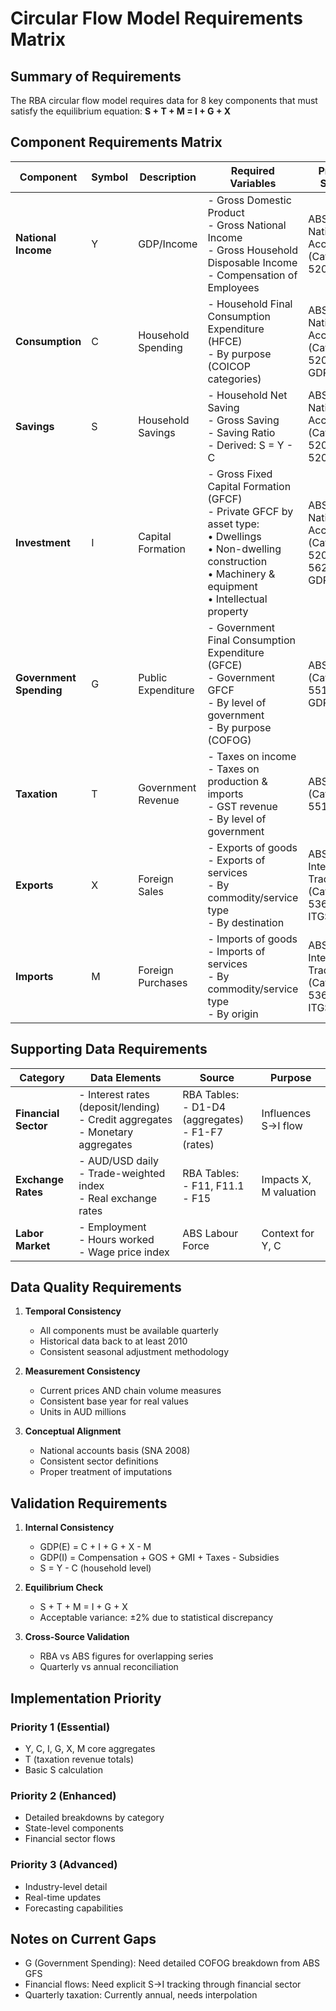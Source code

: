 # Circular Flow Model Requirements Matrix

## Summary of Requirements

The RBA circular flow model requires data for 8 key components that must satisfy the equilibrium equation:
**S + T + M = I + G + X**

## Component Requirements Matrix

| Component | Symbol | Description | Required Variables | Primary Source | Secondary Source | Frequency | Granularity |
|-----------|--------|-------------|-------------------|----------------|------------------|-----------|-------------|
| **National Income** | Y | GDP/Income | - Gross Domestic Product<br>- Gross National Income<br>- Gross Household Disposable Income<br>- Compensation of Employees | ABS National Accounts<br>(Cat. 5206.0) | RBA H1 table | Quarterly | - Total<br>- By income type<br>- By sector |
| **Consumption** | C | Household Spending | - Household Final Consumption Expenditure (HFCE)<br>- By purpose (COICOP categories) | ABS National Accounts<br>(Cat. 5206.0)<br>GDPE_H API | RBA H2 table | Quarterly | - Total<br>- By category<br>- Seasonally adjusted |
| **Savings** | S | Household Savings | - Household Net Saving<br>- Gross Saving<br>- Saving Ratio<br>- Derived: S = Y - C | ABS National Accounts<br>(Cat. 5204.0, 5206.0) | Calculated from Y-C | Quarterly | - Total households<br>- Net vs gross |
| **Investment** | I | Capital Formation | - Gross Fixed Capital Formation (GFCF)<br>- Private GFCF by asset type:<br>  • Dwellings<br>  • Non-dwelling construction<br>  • Machinery & equipment<br>  • Intellectual property | ABS National Accounts<br>(Cat. 5206.0, 5625.0)<br>GDPE_H API | RBA H3 table | Quarterly | - By asset type<br>- By industry<br>- Private vs public |
| **Government Spending** | G | Public Expenditure | - Government Final Consumption Expenditure (GFCE)<br>- Government GFCF<br>- By level of government<br>- By purpose (COFOG) | ABS GFS (Cat. 5512.0)<br>GDPE_H API | RBA H1 (limited) | Annual/Quarterly | - By level<br>- By function<br>- Current vs capital |
| **Taxation** | T | Government Revenue | - Taxes on income<br>- Taxes on production & imports<br>- GST revenue<br>- By level of government | ABS GFS (Cat. 5512.0) | N/A | Annual | - By tax type<br>- By government level |
| **Exports** | X | Foreign Sales | - Exports of goods<br>- Exports of services<br>- By commodity/service type<br>- By destination | ABS International Trade<br>(Cat. 5368.0)<br>ITGS_H API | RBA I1 table | Monthly/Quarterly | - Goods vs services<br>- By partner country |
| **Imports** | M | Foreign Purchases | - Imports of goods<br>- Imports of services<br>- By commodity/service type<br>- By origin | ABS International Trade<br>(Cat. 5368.0)<br>ITGS_H API | RBA I1 table | Monthly/Quarterly | - Goods vs services<br>- By partner country |

## Supporting Data Requirements

| Category | Data Elements | Source | Purpose |
|----------|---------------|--------|---------|
| **Financial Sector** | - Interest rates (deposit/lending)<br>- Credit aggregates<br>- Monetary aggregates | RBA Tables:<br>- D1-D4 (aggregates)<br>- F1-F7 (rates) | Influences S→I flow |
| **Exchange Rates** | - AUD/USD daily<br>- Trade-weighted index<br>- Real exchange rates | RBA Tables:<br>- F11, F11.1<br>- F15 | Impacts X, M valuation |
| **Labor Market** | - Employment<br>- Hours worked<br>- Wage price index | ABS Labour Force | Context for Y, C |

## Data Quality Requirements

1. **Temporal Consistency**
   - All components must be available quarterly
   - Historical data back to at least 2010
   - Consistent seasonal adjustment methodology

2. **Measurement Consistency**
   - Current prices AND chain volume measures
   - Consistent base year for real values
   - Units in AUD millions

3. **Conceptual Alignment**
   - National accounts basis (SNA 2008)
   - Consistent sector definitions
   - Proper treatment of imputations

## Validation Requirements

1. **Internal Consistency**
   - GDP(E) = C + I + G + X - M
   - GDP(I) = Compensation + GOS + GMI + Taxes - Subsidies
   - S = Y - C (household level)

2. **Equilibrium Check**
   - S + T + M = I + G + X
   - Acceptable variance: ±2% due to statistical discrepancy

3. **Cross-Source Validation**
   - RBA vs ABS figures for overlapping series
   - Quarterly vs annual reconciliation

## Implementation Priority

### Priority 1 (Essential)
- Y, C, I, G, X, M core aggregates
- T (taxation revenue totals)
- Basic S calculation

### Priority 2 (Enhanced)
- Detailed breakdowns by category
- State-level components
- Financial sector flows

### Priority 3 (Advanced)
- Industry-level detail
- Real-time updates
- Forecasting capabilities

## Notes on Current Gaps
- G (Government Spending): Need detailed COFOG breakdown from ABS GFS
- Financial flows: Need explicit S→I tracking through financial sector
- Quarterly taxation: Currently annual, needs interpolation